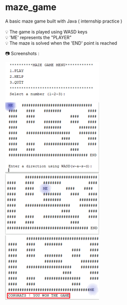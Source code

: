 # maze_game
A basic maze game built with Java ( internship practice ) <br><br>
💡 The game is played using WASD keys <br>
💡 'ME' represents the "PLAYER"  <br>
💡 The maze is solved when the 'END' point is reached 

📷 Screenshots : 

<img src="myMazeGame/images/n0.PNG" width="300">
<img src="myMazeGame/images/n1.PNG" width="300">
<img src="myMazeGame/images/n2.PNG" width="300">
<img src="myMazeGame/images/n3.PNG" width="300">





